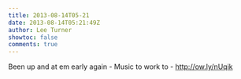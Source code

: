 ```yaml
---
title: 2013-08-14T05-21
date: 2013-08-14T05:21:49Z
author: Lee Turner
showtoc: false
comments: true
---
```


Been up and at em early again - Music to work to - http://ow.ly/nUqik

